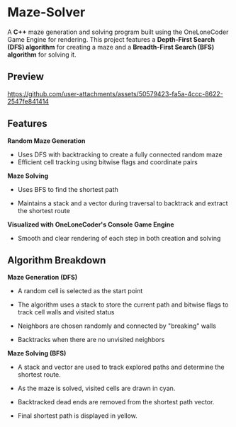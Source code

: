 
# Maze-Solver

A **C++** maze generation and solving program built using the OneLoneCoder Game Engine for rendering.
This project features a **Depth-First Search (DFS) algorithm** for creating a maze and a **Breadth-First Search (BFS) algorithm** for solving it.

## Preview


https://github.com/user-attachments/assets/50579423-fa5a-4ccc-8622-2547fe841414


## Features
**Random Maze Generation**
- Uses DFS with backtracking to create a fully connected random maze
- Efficient cell tracking using bitwise flags and coordinate pairs

 **Maze Solving**
- Uses BFS to find the shortest path

- Maintains a stack and a vector during traversal to backtrack and extract the shortest route

**Visualized with OneLoneCoder's Console Game Engine**

- Smooth and clear rendering of each step in both creation and solving

## Algorithm Breakdown
**Maze Generation (DFS)**
- A random cell is selected as the start point

- The algorithm uses a stack to store the current path and bitwise flags to track cell walls and visited status

- Neighbors are chosen randomly and connected by "breaking" walls

- Backtracks when there are no unvisited neighbors

**Maze Solving (BFS)**

- A stack and vector are used to track explored paths and determine the shortest route.

- As the maze is solved, visited cells are drawn in cyan.

- Backtracked dead ends are removed from the shortest path vector.

- Final shortest path is displayed in yellow.
